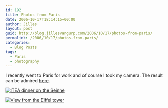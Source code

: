 ```yaml
---
id: 192
title: Photos from Paris
date: 2006-10-17T18:14:15+00:00
author: Jilles
layout: post
guid: http://blog.jillesvangurp.com/2006/10/17/photos-from-paris/
permalink: /2006/10/17/photos-from-paris/
categories:
  - Blog Posts
tags:
  - Paris
  - photography
---
```

I recently went to Paris for work and of course I took my camera. The result can be admired [here](https://www.jillesvangurp.com/Album/2006/2006-12%20Paris/index.html).

[![ITEA dinner on the Seinne](https://www.jillesvangurp.com/Album/2006/2006-12%20Paris/IMG_1175.jpg)](https://www.jillesvangurp.com/Album/2006/2006-12%20Paris/IMG_1175.jpg)

[![View from the Eiffel tower](https://www.jillesvangurp.com/Album/2006/2006-12%20Paris/pan2.jpg)](https://www.jillesvangurp.com/Album/2006/2006-12%20Paris/pan2.jpg)